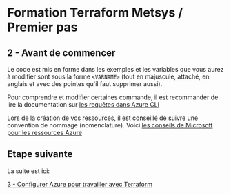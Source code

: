 # Formation Terraform Metsys / Premier pas

  

## 2 - Avant de commencer

Le code est mis en forme dans les exemples et les variables que vous aurez à modifier sont sous la forme `<VARNAME>` (tout en majuscule, attaché, en anglais et avec des pointes qu'il faut supprimer aussi).

Pour comprendre et modifier certaines commande, il est recommander de lire la documentation sur [les requêtes dans Azure CLI](https://docs.microsoft.com/en-us/cli/azure/query-azure-cli?view=azure-cli-latest)

Lors de la création de vos ressources, il est conseillé de suivre une convention de nommage (nomenclature). Voici [les conseils de Microsoft pour les ressources Azure](https://docs.microsoft.com/fr-fr/azure/cloud-adoption-framework/ready/azure-best-practices/naming-and-tagging)

## Etape suivante
La suite est ici:

[3 - Configurer Azure pour travailler avec Terraform](https://github.com/HeuScripts/Formation/tree/main/Premier-pas/Azure/)